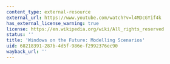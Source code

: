 ```yaml
---
content_type: external-resource
external_url: https://www.youtube.com/watch?v=l4MDcGYif4k
has_external_license_warning: true
license: https://en.wikipedia.org/wiki/All_rights_reserved
status: ''
title: 'Windows on the Future: Modelling Scenarios'
uid: 68218391-287b-4d5f-986e-f2992376ec90
wayback_url: ''
---
```

